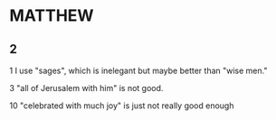 # MATTHEW

## 2

1 I use "sages", which is inelegant but maybe better than "wise men."

3 "all of Jerusalem with him" is not good.

10 "celebrated with much joy" is just not really good enough